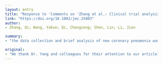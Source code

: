 ```yaml
---
layout: entry
title: "Response to 'Comments on 'Zhang et al.: Clinical trial analysis of 2019-nCoV therapy registered in China ''"
link: "https://doi.org/10.1002/jmv.25803"
author:
- Zhang, Qi; Wang, Yakun; Qi, Changsong; Shen, Lin; Li, Jian

summary:
- "the data collection and brief analysis of new coronary pneumonia was completed in a very short time. This article is protected by copyright. All rights reserved. We appreciate their meaningful suggestions, which we highly agree with. Dr. Yang and colleagues appreciate their thoughtful suggestions. The article is a copyright-righted article. It is protected from copyright and all rights reserved. All Rights Reserved. In this article, we completed the data. collection and analysis of the clinical trials of pneumonia in China. Our article1,2 was completed within a short time has been completed. Data collection and short-term.."

original:
- "We thank Dr. Yang and colleagues for their attention to our article1,2. And we appreciate their meaningful suggestions, which we highly agree with. With the purpose of letting the public know the overall situation of the clinical trials of new coronary pneumonia in China as soon as possible, we completed the data collection and brief analysis in a very short time. This article is protected by copyright. All rights reserved."
---
```


